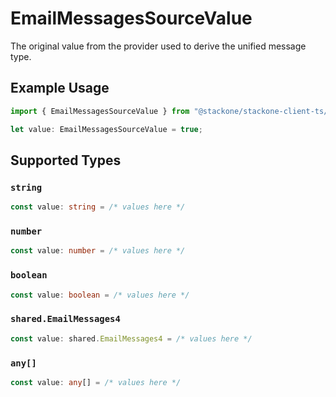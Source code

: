 # EmailMessagesSourceValue

The original value from the provider used to derive the unified message type.

## Example Usage

```typescript
import { EmailMessagesSourceValue } from "@stackone/stackone-client-ts/sdk/models/shared";

let value: EmailMessagesSourceValue = true;
```

## Supported Types

### `string`

```typescript
const value: string = /* values here */
```

### `number`

```typescript
const value: number = /* values here */
```

### `boolean`

```typescript
const value: boolean = /* values here */
```

### `shared.EmailMessages4`

```typescript
const value: shared.EmailMessages4 = /* values here */
```

### `any[]`

```typescript
const value: any[] = /* values here */
```


